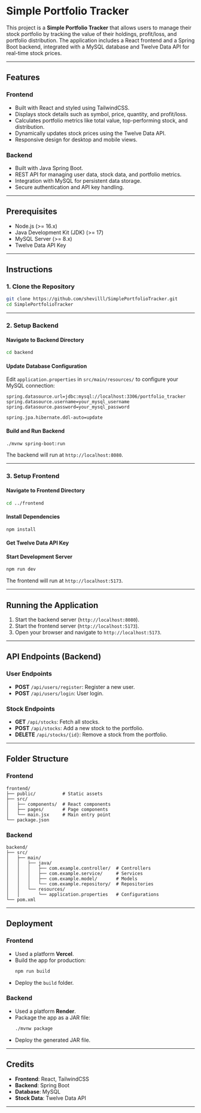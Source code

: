 # Simple Portfolio Tracker

This project is a **Simple Portfolio Tracker** that allows users to manage their stock portfolio by tracking the value of their holdings, profit/loss, and portfolio distribution. The application includes a React frontend and a Spring Boot backend, integrated with a MySQL database and Twelve Data API for real-time stock prices.

---

## Features

### Frontend

-   Built with React and styled using TailwindCSS.
-   Displays stock details such as symbol, price, quantity, and profit/loss.
-   Calculates portfolio metrics like total value, top-performing stock, and distribution.
-   Dynamically updates stock prices using the Twelve Data API.
-   Responsive design for desktop and mobile views.

### Backend

-   Built with Java Spring Boot.
-   REST API for managing user data, stock data, and portfolio metrics.
-   Integration with MySQL for persistent data storage.
-   Secure authentication and API key handling.

---

## Prerequisites

-   Node.js (>= 16.x)
-   Java Development Kit (JDK) (>= 17)
-   MySQL Server (>= 8.x)
-   Twelve Data API Key

---

## Instructions

### 1. Clone the Repository

```bash
git clone https://github.com/shevilll/SimplePortfolioTracker.git
cd SimplePortfolioTracker
```

---

### 2. Setup Backend

#### Navigate to Backend Directory

```bash
cd backend
```

#### Update Database Configuration

Edit `application.properties` in `src/main/resources/` to configure your MySQL connection:

```properties
spring.datasource.url=jdbc:mysql://localhost:3306/portfolio_tracker
spring.datasource.username=your_mysql_username
spring.datasource.password=your_mysql_password

spring.jpa.hibernate.ddl-auto=update
```

#### Build and Run Backend

```bash
./mvnw spring-boot:run
```

The backend will run at `http://localhost:8080`.

---

### 3. Setup Frontend

#### Navigate to Frontend Directory

```bash
cd ../frontend
```

#### Install Dependencies

```bash
npm install
```

#### Get Twelve Data API Key

#### Start Development Server

```bash
npm run dev
```

The frontend will run at `http://localhost:5173`.

---

## Running the Application

1. Start the backend server (`http://localhost:8080`).
2. Start the frontend server (`http://localhost:5173`).
3. Open your browser and navigate to `http://localhost:5173`.

---

## API Endpoints (Backend)

### User Endpoints

-   **POST** `/api/users/register`: Register a new user.
-   **POST** `/api/users/login`: User login.

### Stock Endpoints

-   **GET** `/api/stocks`: Fetch all stocks.
-   **POST** `/api/stocks`: Add a new stock to the portfolio.
-   **DELETE** `/api/stocks/{id}`: Remove a stock from the portfolio.

---

## Folder Structure

### Frontend

```
frontend/
├── public/          # Static assets
├── src/
│   ├── components/  # React components
│   ├── pages/       # Page components
│   └── main.jsx     # Main entry point
└── package.json
```

### Backend

```
backend/
├── src/
│   ├── main/
│   │   ├── java/
│   │   │   ├── com.example.controller/  # Controllers
│   │   │   ├── com.example.service/     # Services
│   │   │   ├── com.example.model/       # Models
│   │   │   └── com.example.repository/  # Repositories
│   │   └── resources/
│   │       └── application.properties   # Configurations
└── pom.xml
```

---

## Deployment

### Frontend

-   Used a platform **Vercel**.
-   Build the app for production:
    ```bash
    npm run build
    ```
-   Deploy the `build` folder.

### Backend

-   Used a platform **Render**.
-   Package the app as a JAR file:
    ```bash
    ./mvnw package
    ```
-   Deploy the generated JAR file.

---

## Credits

-   **Frontend**: React, TailwindCSS
-   **Backend**: Spring Boot
-   **Database**: MySQL
-   **Stock Data**: Twelve Data API

---
